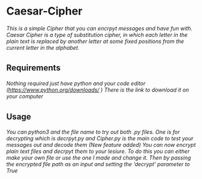 # Caesar-Cipher
######  This is a simple Cipher that you can encrpyt messages and have fun with. Caesar Cipher is a type of substitution cipher, in which each letter in the plain text is replaced by another letter at some fixed positions from the current letter in the alphabet.
## Requirements
###### Nothing required just have python and your code editor (https://www.python.org/downloads/ ) There is the link to download it on your computer

## Usage
###### You can python3 and the file name to try out both .py files. One is for decrypting which is decrpyt.py and Cipher.py is the main code to test your messages out and decode them (New feature added) You can now encrypt plain text files and decrpyt them to your lesiure. To do this you can either make your own file or use the one I made and change it. Then by passing the encrypted file path as an input and setting the ‘decrypt’ parameter to True

